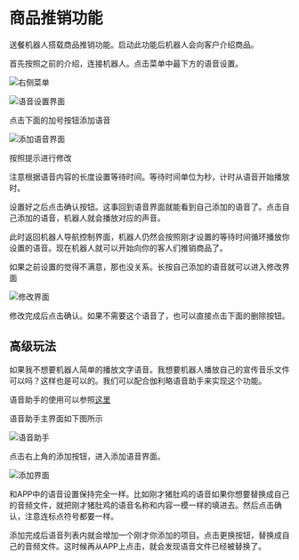 # 商品推销功能

送餐机器人搭载商品推销功能。启动此功能后机器人会向客户介绍商品。

首先按照之前的介绍，连接机器人。点击菜单中最下方的语音设置。

![右侧菜单](./imgs/right-menu1.png)

![语音设置界面](./imgs/audio.png)

点击下面的加号按钮添加语音

![添加语音界面](./imgs/add-audio.png)

按照提示进行修改

注意根据语音内容的长度设置等待时间。等待时间单位为秒，计时从语音开始播放时。

设置好之后点击确认按钮。这事回到语音界面就能看到自己添加的语音了。点击自己添加的语音，机器人就会播放对应的声音。

此时返回机器人导航控制界面，机器人仍然会按照刚才设置的等待时间循环播放你设置的语音。现在机器人就可以开始向你的客人们推销商品了。

如果之前设置的觉得不满意，那也没关系。长按自己添加的语音就可以进入修改界面

![修改界面](./imgs/edit-audio.png)

修改完成后点击确认。如果不需要这个语音了，也可以直接点击下面的删除按钮。

## 高级玩法

如果我不想要机器人简单的播放文字语音。我想要机器人播放自己的宣传音乐文件可以吗？这样也是可以的。我们可以配合伽利略语音助手来实现这个功能。

语音助手的使用可以参照[这里](https://doc.bwbot.org/en/books-online/galileo-servicebot-doc/audio.html)

语音助手主界面如下图所示

![语音助手](./imgs/tts.png)

点击右上角的添加按钮，进入添加语音界面。

![添加界面](./imgs/tts-add.png)

和APP中的语音设置保持完全一样。比如刚才猪肚鸡的语音如果你想要替换成自己的音频文件，就把刚才猪肚鸡的语音名称和内容一模一样的填进去。然后点击确认，注意连标点符号都要一样。

添加完成后语音列表内就会增加一个刚才你添加的项目。点击更换按钮，替换成自己的音频文件。这时候再从APP上点击，就会发现语音文件已经被替换了。
